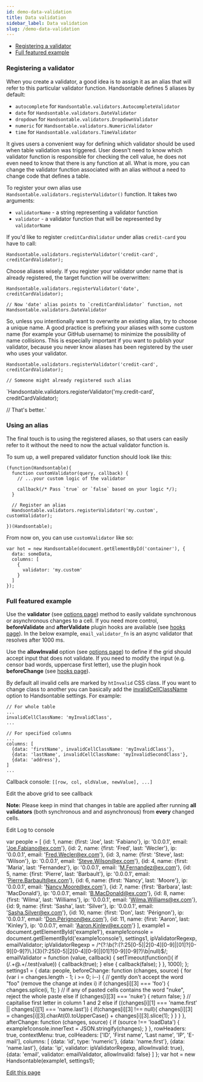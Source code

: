 ```yaml
---
id: demo-data-validation
title: Data validation
sidebar_label: Data validation
slug: /demo-data-validation
---
```


*   [Registering a validator](#page-registering-validator)
*   [Full featured example](#page-full-featured-example)

### Registering a validator

When you create a validator, a good idea is to assign it as an alias that will refer to this particular validator function. Handsontable defines 5 aliases by default:

*   `autocomplete` for `Handsontable.validators.AutocompleteValidator`
*   `date` for `Handsontable.validators.DateValidator`
*   `dropdown` for `Handsontable.validators.DropdownValidator`
*   `numeric` for `Handsontable.validators.NumericValidator`
*   `time` for `Handsontable.validators.TimeValidator`

It gives users a convenient way for defining which validator should be used when table validation was triggered. User doesn't need to know which validator function is responsible for checking the cell value, he does not even need to know that there is any function at all. What is more, you can change the validator function associated with an alias without a need to change code that defines a table.

To register your own alias use `Handsontable.validators.registerValidator()` function. It takes two arguments:

*   `validatorName` - a string representing a validator function
*   `validator` - a validator function that will be represented by `validatorName`

If you'd like to register `creditCardValidator` under alias `credit-card` you have to call:

    Handsontable.validators.registerValidator('credit-card', creditCardValidator);

Choose aliases wisely. If you register your validator under name that is already registered, the target function will be overwritten:

    Handsontable.validators.registerValidator('date', creditCardValidator);
    
    // Now 'date' alias points to `creditCardValidator` function, not Handsontable.validators.DateValidator

So, unless you intentionally want to overwrite an existing alias, try to choose a unique name. A good practice is prefixing your aliases with some custom name (for example your GitHub username) to minimize the possibility of name collisions. This is especially important if you want to publish your validator, because you never know aliases has been registered by the user who uses your validator.

    Handsontable.validators.registerValidator('credit-card', creditCardValidator);
    
    // Someone might already registered such alias

  
`Handsontable.validators.registerValidator('my.credit-card', creditCardValidator);

// That's better.`

### Using an alias

The final touch is to using the registered aliases, so that users can easily refer to it without the need to now the actual validator function is.

To sum up, a well prepared validator function should look like this:

    (function(Handsontable){
      function customValidator(query, callback) {
        // ...your custom logic of the validator
    
        callback(/* Pass `true` or `false` based on your logic */);
      }
    
      // Register an alias
      Handsontable.validators.registerValidator('my.custom', customValidator);
    
    })(Handsontable);

From now on, you can use `customValidator` like so:

    var hot = new Handsontable(document.getElementById('container'), {
      data: someData,
      columns: [
        {
          validator: 'my.custom'
        }
      ]
    }); 

### Full featured example

Use the **validator** (see [options page](/docs/8.2.0/Options.html#validator)) method to easily validate synchronous or asynchronous changes to a cell. If you need more control, **beforeValidate** and **afterValidate** plugin hooks are available (see [hooks page](/docs/8.2.0/Hooks.html#event:beforeValidate)). In the below example, `email_validator_fn` is an async validator that resolves after 1000 ms.

Use the **allowInvalid** option (see [options page](/docs/8.2.0/Options.html#allowInvalid)) to define if the grid should accept input that does not validate. If you need to modify the input (e.g. censor bad words, uppercase first letter), use the plugin hook **beforeChange** (see [hooks page](/docs/8.2.0/Hooks.html#event:beforeChange)).

By default all invalid cells are marked by `htInvalid` CSS class. If you want to change class to another you can basically add the [invalidCellClassName](/docs/8.2.0/Options.html#invalidCellClassName) option to Handsontable settings. For example:

    // For whole table
    ...
    invalidCellClassName: 'myInvalidClass',
    ...
    
    // For specified columns
    ...
    columns: [
      {data: 'firstName', invalidCellClassName: 'myInvalidClass'},
      {data: 'lastName', invalidCellClassName: 'myInvalidSecondClass'},
      {data: 'address'},
    ]
    ...
    

Callback console: `[[row, col, oldValue, newValue], ...]`

Edit the above grid to see callback

**Note:** Please keep in mind that changes in table are applied after running **all validators** (both synchronous and and asynchronous) from **every** changed cells.

Edit Log to console

var people = \[ {id: 1, name: {first: 'Joe', last: 'Fabiano'}, ip: '0.0.0.1', email: 'Joe.Fabiano@ex.com'}, {id: 2, name: {first: 'Fred', last: 'Wecler'}, ip: '0.0.0.1', email: 'Fred.Wecler@ex.com'}, {id: 3, name: {first: 'Steve', last: 'Wilson'}, ip: '0.0.0.1', email: 'Steve.Wilson@ex.com'}, {id: 4, name: {first: 'Maria', last: 'Fernandez'}, ip: '0.0.0.1', email: 'M.Fernandez@ex.com'}, {id: 5, name: {first: 'Pierre', last: 'Barbault'}, ip: '0.0.0.1', email: 'Pierre.Barbault@ex.com'}, {id: 6, name: {first: 'Nancy', last: 'Moore'}, ip: '0.0.0.1', email: 'Nancy.Moore@ex.com'}, {id: 7, name: {first: 'Barbara', last: 'MacDonald'}, ip: '0.0.0.1', email: 'B.MacDonald@ex.com'}, {id: 8, name: {first: 'Wilma', last: 'Williams'}, ip: '0.0.0.1', email: 'Wilma.Williams@ex.com'}, {id: 9, name: {first: 'Sasha', last: 'Silver'}, ip: '0.0.0.1', email: 'Sasha.Silver@ex.com'}, {id: 10, name: {first: 'Don', last: 'Pérignon'}, ip: '0.0.0.1', email: 'Don.Pérignon@ex.com'}, {id: 11, name: {first: 'Aaron', last: 'Kinley'}, ip: '0.0.0.1', email: 'Aaron.Kinley@ex.com'} \], example1 = document.getElementById('example1'), example1console = document.getElementById('example1console'), settings1, ipValidatorRegexp, emailValidator; ipValidatorRegexp = /^(?:\\b(?:(?:25\[0-5\]|2\[0-4\]\[0-9\]|\[01\]?\[0-9\]\[0-9\]?)\\.){3}(?:25\[0-5\]|2\[0-4\]\[0-9\]|\[01\]?\[0-9\]\[0-9\]?)\\b|null)$/; emailValidator = function (value, callback) { setTimeout(function(){ if (/.+@.+/.test(value)) { callback(true); } else { callback(false); } }, 1000); }; settings1 = { data: people, beforeChange: function (changes, source) { for (var i = changes.length - 1; i >= 0; i--) { // gently don't accept the word "foo" (remove the change at index i) if (changes\[i\]\[3\] === 'foo') { changes.splice(i, 1); } // if any of pasted cells contains the word "nuke", reject the whole paste else if (changes\[i\]\[3\] === 'nuke') { return false; } // capitalise first letter in column 1 and 2 else if ((changes\[i\]\[1\] === 'name.first' || changes\[i\]\[1\] === 'name.last')) { if(changes\[i\]\[3\] !== null){ changes\[i\]\[3\] = changes\[i\]\[3\].charAt(0).toUpperCase() + changes\[i\]\[3\].slice(1); } } } }, afterChange: function (changes, source) { if (source !== 'loadData') { example1console.innerText = JSON.stringify(changes); } }, rowHeaders: true, contextMenu: true, colHeaders: \['ID', 'First name', 'Last name', 'IP', 'E-mail'\], columns: \[ {data: 'id', type: 'numeric'}, {data: 'name.first'}, {data: 'name.last'}, {data: 'ip', validator: ipValidatorRegexp, allowInvalid: true}, {data: 'email', validator: emailValidator, allowInvalid: false} \] }; var hot = new Handsontable(example1, settings1);

[Edit this page](https://github.com/handsontable/docs/edit/8.2.0/tutorials/data-validation.html)
